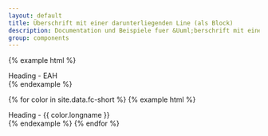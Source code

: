 ```yaml
---
layout: default
title: Überschrift mit einer darunterliegenden Line (als Block)
description: Documentation und Beispiele fuer &Uuml;berschrift mit einer darunterliegenden Line (als Block)
group: components
---
```


<!-- eah green -->
{% example html %}
<section>
  <section class="element-wrapper headingUnderline-default">
    <div class="container">
      <div class="row">
        <div class="headingUnderline-wrapper">
          <span class="title">Heading - EAH</span>
        </div>
      </div>
    </div>
  </section>
</section>
{% endexample %}

<!-- Fachbereiche -->
{% for color in site.data.fc-short %}
{% example html %}
<section>
  <section class="element-wrapper headingUnderline-{{ color.shortname }}">
    <div class="container">
      <div class="row">
        <div class="headingUnderline-wrapper">
          <span class="title">Heading - {{ color.longname }}</span>
        </div>
      </div>
    </div>
  </section>
</section>
{% endexample %}
{% endfor %}
